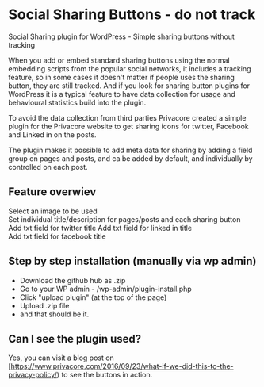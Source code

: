 # Social Sharing Buttons - do not track 
Social Sharing plugin for WordPress - Simple sharing buttons without tracking  

When you add or embed standard sharing buttons using the normal embedding scripts from the popular social networks, it includes a tracking feature, so in some cases it doesn't matter if people uses the sharing button, they are still tracked. And if you look for sharing button plugins for WordPress it is a typical feature to have data collection for usage and behavioural statistics build into the plugin.

To avoid the data collection from third parties Privacore created a simple plugin for the Privacore website to get sharing icons for twitter, Facebook and Linked in on the posts. 

The plugin makes it possible to add meta data for sharing by adding a field group on pages and posts, and ca be added by default, and individually by controlled on each post. 

## Feature overwiev
Select an image to be used  
Set individual title/description for pages/posts and each sharing button  
Add txt field for twitter title 
Add txt field for linked in title   
Add txt field for facebook title

## Step by step installation (manually via wp admin)  
 - Download the github hub as .zip 
 - Go to your WP admin - /wp-admin/plugin-install.php
 - Click "upload plugin" (at the top of the page)
 - Upload .zip file
 - and that should be it.

## Can I see the plugin used?
Yes, you can visit a blog post on [https://www.privacore.com/2016/09/23/what-if-we-did-this-to-the-privacy-policy/) to see the buttons in action.




